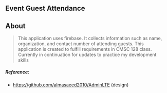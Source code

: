 Event Guest Attendance
-------------
## About
> This application uses firebase. It collects information such as name, organization, and contact number of attending guests.
> This application is created to fulfill requirements in CMSC 128 class.
>Currently in continuation for updates to practice my development skills

##### Reference:
* https://github.com/almasaeed2010/AdminLTE (design)

